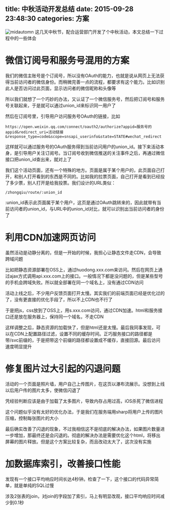 title: 中秋活动开发总结
date: 2015-09-28 23:48:30
categories: 方案
---
![midautomn](http://pic.kyfxbl.com/midautomn.jpeg)
这几天中秋节，配合运营部门开发了个中秋活动，本文总结一下过程中的一些体会
<!--more-->

# 微信订阅号和服务号混用的方案

我们的微信主账号是个订阅号，所以没有OAuth的能力，也就是说从网页上无法获得当前访问者的微信身份。而稍微完善一点的流程，都要求有这个能力。比如识别此人是否访问过此页面，显示访问者的微信昵称和头像等

所以我们就想了一个巧妙的办法，又认证了一个微信服务号，然后把订阅号和服务号关联起来，于是就可以通过union_id来标识同一用户了

然后在订阅号里，引导用户访问服务号OAuth的链接，比如
```
https://open.weixin.qq.com/connect/oauth2/authorize?appid=服务号的appid&redirect_uri=活动链接&response_type=code&scope=snsapi_userinfo&state=STATE#wechat_redirect
```
这样就可以通过服务号的OAuth服务得到当前访问用户的union_id。接下来活动本身，是引导用户关注订阅号。当订阅号收到微信推送的关注事件之后，再通过微信接口把union_id查出来，就对上了

我们这个活动页面，还有一个特殊的地方。页面是属于某个用户的，此页面自己打开，和别人打开看到的东西是不同的。比如我的拉票页面，自己打开是看到已经投了多少票，别人打开是给我投票。我们设计的URL类似：
```
/zhongqiu/route/:union_id
```
:union_id表示此页面属于某个用户，这页是通过OAuth跳转来的，因此就带有当前访问者的union_id，与URL中的union_id对比，就可以识别出当前访问者的身份了

# 利用CDN加速网页访问

虽然活动是动静分离的，但是一开始的时候，我担心让静态文件走CDN，会导致跨域问题

比如把静态资源部署在OSS上，通过huodong.xxx.com来访问。然后在网页上通过ajax方式调用api.xxx.com上的接口。一般情况下都是没问题的，但是某些型号的手机会跨域失败。所以就全部署在同一个域名上，没有通过CDN访问

活动上线之后，不少用户反馈页面打开太慢。其实我们的前端页面已经是优化过的了，没有更直接的优化手段了，所以不上CDN也不行了

于是把js，css放到了OSS上，用s.xxx.com访问，通过CDN加速。html和服务接口还是放在服务器上，保持同一个域名，不走CDN

这样调整之后，静态资源的加载快了，但是html还是太慢。最后我同事发现，可以在CDN上配置路径过滤，设置不同的缓存时间。正巧服务接口的路径都是带/svc前缀的，于是把带这个前缀的路径都设置成不缓存，直接回源。最后访问速度明显提升

# 修复图片过大引起的闪退问题

活动的一个页面是照片墙，用户自己上传图片，在这页以瀑布流展示。没想到上线以后用户传的图片太多，使微信闪退了

凭经验判断应该是由于加载了太多图片，导致内存占用过高，iOS杀死了微信进程

这个问题似乎没有太好的优化办法，于是我们在服务端用sharp将用户上传的图片压缩，控制每张图片的大小

最后确实改善了闪退的现象，不过我相信这不是彻底的解决办法，如果图片数量进一步增加，那最终还是会闪退的。彻底的解决办法是需要优化这个html，将移出屏幕的图片释放。但是这个方案比较复杂，而且改动太大了，这次没有实施

# 加数据库索引，改善接口性能

发现有一个接口平均响应时间长达4秒钟。检查了一下，这个接口的代码异常简单，就是单纯的SQL过慢

涉及2张表的join，对join的字段加了索引，马上有明显改观，接口平均响应时间减少到0.1秒
